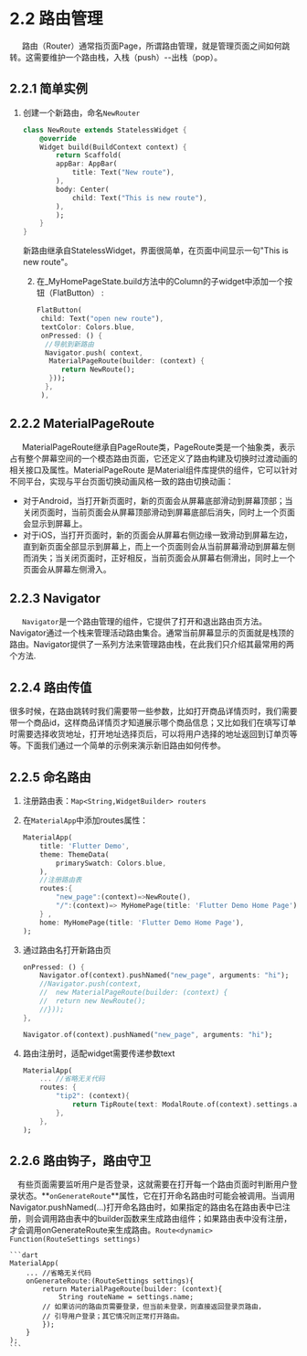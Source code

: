 # 2.2 路由管理
&ensp; &ensp; 路由（Router）通常指页面Page，所谓路由管理，就是管理页面之间如何跳转。这需要维护一个路由栈，入栈（push）--出栈（pop）。
## 2.2.1 简单实例
1. 创建一个新路由，命名`NewRouter`
    ```dart
    class NewRoute extends StatelessWidget {
        @override
        Widget build(BuildContext context) {
            return Scaffold(
            appBar: AppBar(
                title: Text("New route"),
            ),
            body: Center(
                child: Text("This is new route"),
            ),
            );
        }   
    }
    ```
    新路由继承自StatelessWidget，界面很简单，在页面中间显示一句"This is new route"。
    
    2. 在_MyHomePageState.build方法中的Column的子widget中添加一个按钮（FlatButton） :
        ```dart
        FlatButton(
         child: Text("open new route"),
         textColor: Colors.blue,
         onPressed: () {
          //导航到新路由   
          Navigator.push( context,
           MaterialPageRoute(builder: (context) {
              return NewRoute();
           }));
          },
         ),
        ``` 
## 2.2.2 MaterialPageRoute
&ensp; &ensp; MaterialPageRoute继承自PageRoute类，PageRoute类是一个抽象类，表示占有整个屏幕空间的一个模态路由页面，它还定义了路由构建及切换时过渡动画的相关接口及属性。MaterialPageRoute 是Material组件库提供的组件，它可以针对不同平台，实现与平台页面切换动画风格一致的路由切换动画：

- 对于Android，当打开新页面时，新的页面会从屏幕底部滑动到屏幕顶部；当关闭页面时，当前页面会从屏幕顶部滑动到屏幕底部后消失，同时上一个页面会显示到屏幕上。
- 对于iOS，当打开页面时，新的页面会从屏幕右侧边缘一致滑动到屏幕左边，直到新页面全部显示到屏幕上，而上一个页面则会从当前屏幕滑动到屏幕左侧而消失；当关闭页面时，正好相反，当前页面会从屏幕右侧滑出，同时上一个页面会从屏幕左侧滑入。

## 2.2.3 Navigator

&ensp; &ensp; `Navigator`是一个路由管理的组件，它提供了打开和退出路由页方法。Navigator通过一个栈来管理活动路由集合。通常当前屏幕显示的页面就是栈顶的路由。Navigator提供了一系列方法来管理路由栈，在此我们只介绍其最常用的两个方法.

## 2.2.4 路由传值
很多时候，在路由跳转时我们需要带一些参数，比如打开商品详情页时，我们需要带一个商品id，这样商品详情页才知道展示哪个商品信息；又比如我们在填写订单时需要选择收货地址，打开地址选择页后，可以将用户选择的地址返回到订单页等等。下面我们通过一个简单的示例来演示新旧路由如何传参。

## 2.2.5 命名路由
1. 注册路由表：`Map<String,WidgetBuilder> routers`
2. 在`MaterialApp`中添加routes属性：

    ```dart
    MaterialApp(
        title: 'Flutter Demo',
        theme: ThemeData(
            primarySwatch: Colors.blue,
        ),
        //注册路由表
        routes:{
            "new_page":(context)=>NewRoute(),
            "/":(context)=> MyHomePage(title: 'Flutter Demo Home Page'), //注册首页路由
        } ,
        home: MyHomePage(title: 'Flutter Demo Home Page'),
    );
    ```
3. 通过路由名打开新路由页
    ```dart
    onPressed: () {
        Navigator.of(context).pushNamed("new_page", arguments: "hi");
        //Navigator.push(context,
        //  new MaterialPageRoute(builder: (context) {
        //  return new NewRoute();
        //}));  
    },

    Navigator.of(context).pushNamed("new_page", arguments: "hi");
    ```

4. 路由注册时，适配widget需要传递参数text
    ```dart
    MaterialApp(
        ... //省略无关代码
        routes: {
            "tip2": (context){
                return TipRoute(text: ModalRoute.of(context).settings.arguments);
            },
        }, 
    );
    ```
## 2.2.6 路由钩子，路由守卫
&ensp;&ensp;有些页面需要监听用户是否登录，这就需要在打开每一个路由页面时判断用户登录状态。**`onGenerateRoute`**属性，它在打开命名路由时可能会被调用。当调用Navigator.pushNamed(...)打开命名路由时，如果指定的路由名在路由表中已注册，则会调用路由表中的builder函数来生成路由组件；如果路由表中没有注册，才会调用onGenerateRoute来生成路由。`Route<dynamic> Function(RouteSettings settings)`

    ```dart
    MaterialApp(
        ... //省略无关代码
        onGenerateRoute:(RouteSettings settings){
            return MaterialPageRoute(builder: (context){
                String routeName = settings.name;
            // 如果访问的路由页需要登录，但当前未登录，则直接返回登录页路由，
            // 引导用户登录；其它情况则正常打开路由。
            });
        }
    );
    ```


